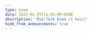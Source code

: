 ```yaml
---
type: exam
date: 2025-02-25T11:45:00-0300
description: 'Mid-Term Exam (1 hour)'
hide_from_announcments: true
---
```

